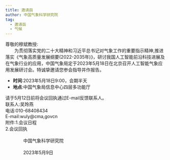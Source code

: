 ```yaml
---
title: 邀请函
author: 中国气象科学研究院
tag: 
  - 邀请函
  - 气候
---
```

尊敬的穆斌教授:  
&emsp;&emsp;为贯彻落实党的二十大精神和习近平总书记对气象工作的重要指示精神,推进落实《气象高质量发展纲要(2022-2035年)》，研讨我国人工智能前沿科技进展及在气象行业的应用，中国气象局定于2023年5月18日在北京召开人工智能气象应用发展研讨会。特诚挚邀请您参会指导并作报告。
- **时间**:2023年5月18日9:00，会期半天
- **地点**:中国气象局信息中心四层多功能厅  

请于5月12日前将会议回执通过E-mail反馈联系人。  
联系人:吴玲燕  
电话:010-68408434  
E-mail:wuly@cma,govcn  
附件:1.会议日程  
2.会议回执   
&emsp;&emsp;&emsp;&emsp;&emsp;&emsp;&emsp;&emsp;&emsp;&emsp;&emsp;&emsp;&emsp;&emsp;&emsp;&emsp;&emsp;&emsp;&emsp;&emsp;&emsp;&emsp;&emsp;&emsp;&emsp;&emsp;&emsp;&emsp;&emsp;&emsp;&emsp;&emsp;&emsp;&emsp;&emsp;&emsp;&emsp;&emsp;&emsp;&emsp;中国气象科学研究院  
&emsp;&emsp;&emsp;&emsp;&emsp;&emsp;&emsp;&emsp;&emsp;&emsp;&emsp;&emsp;&emsp;&emsp;&emsp;&emsp;&emsp;&emsp;&emsp;&emsp;&emsp;&emsp;&emsp;&emsp;&emsp;&emsp;&emsp;&emsp;&emsp;&emsp;&emsp;&emsp;&emsp;&emsp;&emsp;&emsp;&emsp;&emsp;&emsp;&emsp;2023年5月9日